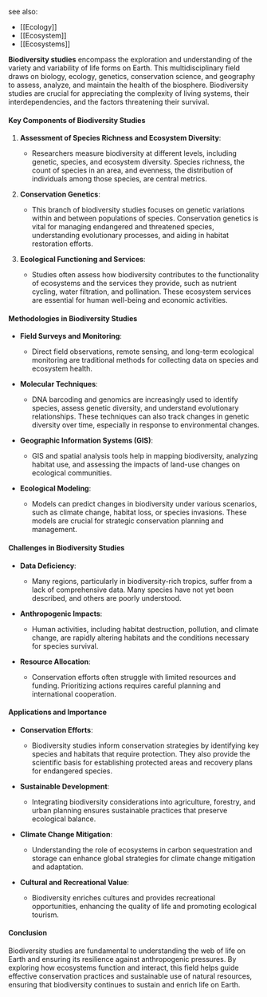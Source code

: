 see also:
- [[Ecology]]
- [[Ecosystem]]
- [[Ecosystems]]

**Biodiversity studies** encompass the exploration and understanding of the variety and variability of life forms on Earth. This multidisciplinary field draws on biology, ecology, genetics, conservation science, and geography to assess, analyze, and maintain the health of the biosphere. Biodiversity studies are crucial for appreciating the complexity of living systems, their interdependencies, and the factors threatening their survival.

#### Key Components of Biodiversity Studies

1. **Assessment of Species Richness and Ecosystem Diversity**:
   - Researchers measure biodiversity at different levels, including genetic, species, and ecosystem diversity. Species richness, the count of species in an area, and evenness, the distribution of individuals among those species, are central metrics.

2. **Conservation Genetics**:
   - This branch of biodiversity studies focuses on genetic variations within and between populations of species. Conservation genetics is vital for managing endangered and threatened species, understanding evolutionary processes, and aiding in habitat restoration efforts.

3. **Ecological Functioning and Services**:
   - Studies often assess how biodiversity contributes to the functionality of ecosystems and the services they provide, such as nutrient cycling, water filtration, and pollination. These ecosystem services are essential for human well-being and economic activities.

#### Methodologies in Biodiversity Studies

- **Field Surveys and Monitoring**:
  - Direct field observations, remote sensing, and long-term ecological monitoring are traditional methods for collecting data on species and ecosystem health.

- **Molecular Techniques**:
  - DNA barcoding and genomics are increasingly used to identify species, assess genetic diversity, and understand evolutionary relationships. These techniques can also track changes in genetic diversity over time, especially in response to environmental changes.

- **Geographic Information Systems (GIS)**:
  - GIS and spatial analysis tools help in mapping biodiversity, analyzing habitat use, and assessing the impacts of land-use changes on ecological communities.

- **Ecological Modeling**:
  - Models can predict changes in biodiversity under various scenarios, such as climate change, habitat loss, or species invasions. These models are crucial for strategic conservation planning and management.

#### Challenges in Biodiversity Studies

- **Data Deficiency**:
  - Many regions, particularly in biodiversity-rich tropics, suffer from a lack of comprehensive data. Many species have not yet been described, and others are poorly understood.

- **Anthropogenic Impacts**:
  - Human activities, including habitat destruction, pollution, and climate change, are rapidly altering habitats and the conditions necessary for species survival.

- **Resource Allocation**:
  - Conservation efforts often struggle with limited resources and funding. Prioritizing actions requires careful planning and international cooperation.

#### Applications and Importance

- **Conservation Efforts**:
  - Biodiversity studies inform conservation strategies by identifying key species and habitats that require protection. They also provide the scientific basis for establishing protected areas and recovery plans for endangered species.

- **Sustainable Development**:
  - Integrating biodiversity considerations into agriculture, forestry, and urban planning ensures sustainable practices that preserve ecological balance.

- **Climate Change Mitigation**:
  - Understanding the role of ecosystems in carbon sequestration and storage can enhance global strategies for climate change mitigation and adaptation.

- **Cultural and Recreational Value**:
  - Biodiversity enriches cultures and provides recreational opportunities, enhancing the quality of life and promoting ecological tourism.

#### Conclusion

Biodiversity studies are fundamental to understanding the web of life on Earth and ensuring its resilience against anthropogenic pressures. By exploring how ecosystems function and interact, this field helps guide effective conservation practices and sustainable use of natural resources, ensuring that biodiversity continues to sustain and enrich life on Earth.